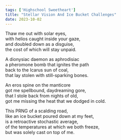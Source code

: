 ```yaml
---
tags: ['Highschool Sweetheart']
title: "Stellar Vision And Ice Bucket Challenges"
date: 2023-10-02
---
```


Thaw me out with solar eyes,  
with helios caught inside your gaze,  
and doubled down as a disguise,  
the cost of which will stay unpaid.

A dionysiac daemon as aphrodisiac  
a pheromone bomb that ignites the path  
back to the Icarus sun of coal,  
that lay stolen with still-sparking bones.

An eros spine on the manticore  
got me spellbound, daydreaming gore,  
that I stole back from nights of old,  
got me missing the heat that we dodged in cold.

This PRNG of a scalding road,  
like an ice bucket poured down at my feet,  
is a retroactive stochastic average,  
of the temperatures at which we both freeze,  
but was solely cast on top of me.
